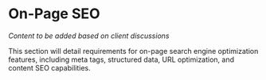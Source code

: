 # On-Page SEO

*Content to be added based on client discussions*

This section will detail requirements for on-page search engine optimization features, including meta tags, structured data, URL optimization, and content SEO capabilities.
